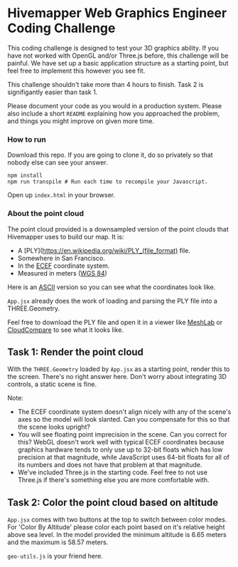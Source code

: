 # Hivemapper Web Graphics Engineer Coding Challenge

This coding challenge is designed to test your 3D graphics ability. If you have not worked with OpenGL and/or Three.js before, this challenge will be painful. We have set up a basic application structure as a starting point, but feel free to implement this however you see fit.

This challenge shouldn't take more than 4 hours to finish. Task 2 is signifigantly easier than task 1.

Please document your code as you would in a production system. Please also include a short `README` explaining how you approached the problem, and things you might improve on given more time.

### How to run
Download this repo. If you are going to clone it, do so privately so that nobody else can see your answer.

```shell
npm install
npm run transpile # Run each time to recompile your Javascript.
```

Open up `index.html` in your browser.

### About the point cloud
The point cloud provided is a downsampled version of the point clouds that Hivemapper uses to build our map. It is:

- A [PLY](https://en.wikipedia.org/wiki/PLY_(file_format) file.
- Somewhere in San Francisco.
- In the [ECEF](https://en.wikipedia.org/wiki/ECEF) coordinate system.
- Measured in meters ([WGS 84](https://en.wikipedia.org/wiki/World_Geodetic_System#A_new_World_Geodetic_System:_WGS_84))

Here is an [ASCII](https://github.com/Hivemapper/ui-engineer-coding-challenge/blob/master/Point%20Clouds/point-cloud-ascii.ply) version so you can see what the coordinates look like.

`App.jsx` already does the work of loading and parsing the PLY file into a THREE.Geometry.

Feel free to download the PLY file and open it in a viewer like [MeshLab](http://www.meshlab.net/) or [CloudCompare](http://www.danielgm.net/cc/) to see what it looks like.

## Task 1: Render the point cloud
With the `THREE.Geometry` loaded by `App.jsx` as a starting point, render this to the screen. There's no right answer here. Don't worry about integrating 3D controls, a static scene is fine.

Note:

- The ECEF coordinate system doesn't align nicely with any of the scene's axes so the model will look slanted. Can you compensate for this so that the scene looks upright?
- You will see floating point imprecision in the scene. Can you correct for this? WebGL doesn't work well with typical ECEF coordinates because graphics hardware tends to only use up to 32-bit floats which has low precision at that magnitude, while JavaScript uses 64-bit floats for all of its numbers and does not have that problem at that magnitude.
- We've included Three.js in the starting code. Feel free to not use Three.js if there's something else you are more comfortable with.

## Task 2: Color the point cloud based on altitude
`App.jsx` comes with two buttons at the top to switch between color modes. For 'Color By Altitude' please color each point based on it's relative height above sea level. In the model provided the minimum altitude is 6.65 meters and the maximum is 58.57 meters.

`geo-utils.js` is your friend here.
